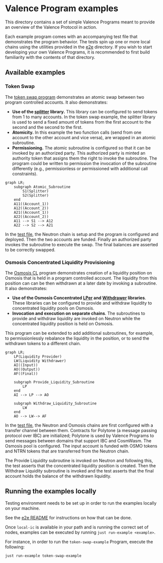 # Valence Program examples

This directory contains a set of simple Valence Programs meant to provide an overview of the Valence Protocol in action.

Each example program comes with an accompanying test file that demonstrates the program behavior. The tests spin up one or more local chains using the utilities provided in the [e2e](../e2e) directory. If you wish to start developing your own Valence Programs, it is recommended to first
build familiarity with the contents of that directory.

## Available examples

### Token Swap

The [token swap program](token_swap/src/token_swap.rs) demonstrates an atomic swap between two program controlled accounts. It also demonstrates:
* **Use of the [splitter](../contracts/libraries/splitter/) library.** This library can be configured to send tokens from 1 to many accounts. In the token swap example, the splitter library is used to send a fixed amount of tokens from the first account to the second and the second to the first.
* **Atomicity.** In this example the two function calls (send from one account to the other account and vice versa), are wrapped in an atomic subroutine.
* **Permissioning.** The atomic subroutine is configured so that it can be invoked by an authorized party. This authorized party is minted an authority token that assigns them the right to invoke the subroutine. The program could be written to permission the invocation of the subroutine differently (e.g., permissionless or permissioned with additional call constraints).

```mermaid
graph LR;
    subgraph Atomic_Subroutine
        S1(Splitter)
        S2(Splitter)
    end
    A11((Account_1))
    A12((Account_2))
    A21((Account_1))
    A22((Account_2))
    A11 --> S1 --> A12
    A22 --> S2 --> A21
```

In the [test file](token_swap/src/token_swap_test.rs), the Neutron chain is setup and the program is configured and deployed. Then the two accounts are funded. Finally an authorized party invokes the subroutine to execute the swap. The final balances are asserted to be correctly swapped.

### Osmosis Concentrated Liquidity Provisioning

The [Osmosis CL](osmo_cl/src/osmo_cl.rs) program demonstrates creation of a liquidity position on Osmosis that is held in a program controlled account. The liquidity from this position can can be then withdrawn at a later date by invoking a subroutine. It also demonstrates:
* **Use of the Osmosis Concentrated [LPer](../contracts/libraries/osmosis-cl-lper/README.md) and [Withdrawer](../contracts/libraries/osmosis-cl-withdrawer/README.md) libraries**. These libraries can be configured to provide and withdraw liquidity to concentrated liquidity pools on Osmosis.
* **Invocation and execution on separate chains**. The subroutines to provide and withdraw liquidity are invoked on Neutron while the concentrated liquidity position is held on Osmosis.

This program can be extended to add additional subroutines, for example, to permissionlessly rebalance the liquidity in the position, or to send the withdrawn tokens to a different chain.

```mermaid
graph LR;
    LP(Liquidity Provider)
    LW(Liquidity Withdrawer)
    AI((Input))
    AO((Output))
    AF((Final))

    subgraph Provide_Liquidity_Subroutine
        LP
    end
    AI --> LP --> AO

    subgraph Withdraw_Liquidity_Subroutine
        LW
    end
    AO --> LW--> AF
```

In the [test file](osmo_cl/src/osmo_cl_test.rs), the Neutron and Osmosis chains are first configured with a transfer channel between them. Contracts for Polytone (a message passing protocol over IBC) are initialized; Polytone is used by Valence Programs to send messages between domains that support IBC and CosmWasm. The Osmosis pool is configured. The input account is funded with OSMO tokens and NTRN tokens that are transferred from the Neutron chain.

The Provide Liquidity subroutine is invoked on Neutron and following this, the test asserts that the concentrated liquidity position is created. Then the Withdraw Liquidity subroutine is invoked and the test asserts that the final account holds the balance of the withdrawn liquidity.

## Running the examples locally

Testing environment needs to be set up in order to run the examples locally on your machine.

See the [e2e README](../e2e/README.md) for instructions on how that can be done.

Once `local-ic` is available in your path and is running the correct set of nodes, examples can be executed by running `just run-example <example>`.

For instance, in order to run the `token-swap-example` Program, execute the following:

```just
just run-example token-swap-example
```